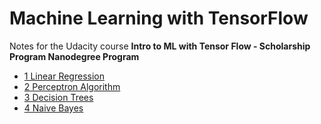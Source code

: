 # Machine Learning with TensorFlow

Notes for the Udacity course **Intro to ML with Tensor Flow - Scholarship Program Nanodegree Program**

* [1 Linear Regression](https://nbviewer.jupyter.org/github/thomd/udacity-ml-with-tensor-flow/blob/main/1-linear-regression.ipynb)
* [2 Perceptron  Algorithm](https://nbviewer.jupyter.org/github/thomd/udacity-ml-with-tensor-flow/blob/main/2-perceptron-algorithm.ipynb)
* [3 Decision Trees](https://nbviewer.jupyter.org/github/thomd/udacity-ml-with-tensor-flow/blob/main/3-decision-trees.ipynb)
* [4 Naive Bayes](https://nbviewer.jupyter.org/github/thomd/udacity-ml-with-tensor-flow/blob/main/4-naive-bayes.ipynb)
